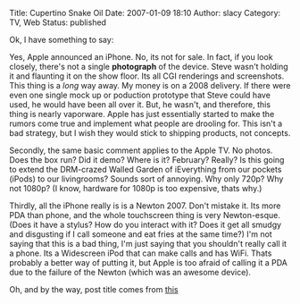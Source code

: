 Title: Cupertino Snake Oil
Date: 2007-01-09 18:10
Author: slacy
Category: TV, Web
Status: published

Ok, I have something to say:

Yes, Apple announced an iPhone. No, its not for sale. In fact, if you
look closely, there's not a single **photograph** of the device. Steve
wasn't holding it and flaunting it on the show floor. Its all CGI
renderings and screenshots. This thing is a *long* way away. My money is
on a 2008 delivery. If there were even one single mock up or poduction
prototype that Steve could have used, he would have been all over it.
But, he wasn't, and therefore, this thing is nearly vaporware. Apple has
just essentially started to make the rumors come true and implement what
people are drooling for. This isn't a bad strategy, but I wish they
would stick to shipping products, not concepts.

Secondly, the same basic comment applies to the Apple TV. No photos.
Does the box run? Did it demo? Where is it? February? Really? Is this
going to extend the DRM-crazed Walled Garden of iEverything from our
pockets (iPods) to our livingrooms? Sounds sort of annoying. Why only
720p? Why not 1080p? (I know, hardware for 1080p is too expensive, thats
why.)

Thirdly, all the iPhone really is is a Newton 2007. Don't mistake it.
Its more PDA than phone, and the whole touchscreen thing is very
Newton-esque. (Does it have a stylus? How do you interact with it? Does
it get all smudgy and disgusting if I call someone and eat fries at the
same time?) I'm not saying that this is a bad thing, I'm just saying
that you shouldn't really call it a phone. Its a Widescreen iPod that
can make calls and has WiFi. Thats probably a better way of putting it,
but Apple is too afraid of calling it a PDA due to the failure of the
Newton (which was an awesome device).

Oh, and by the way, post title comes from
[this](http://www.ocf.berkeley.edu/~stoll/silicon_snake_oil.html)
